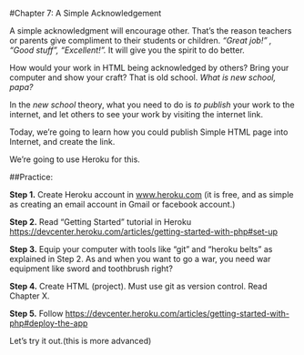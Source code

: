 #Chapter 7: A Simple Acknowledgement

A simple acknowledgment will encourage other. That’s the reason teachers or  parents give compliment to their students or children. _“Great job!” , “Good stuff”, “Excellent!”._
It will give you the spirit to do better.

How would your work in HTML being acknowledged by others? Bring your computer and show your craft? That is old school.
_What is new school, papa?_

In the _new school_ theory, what you need to do is _to publish_ your work to the internet, and let others to see your work by visiting the internet link.

Today, we’re going to learn how you could publish Simple HTML page into Internet, and create the link.

We’re going to use Heroku for this.

##Practice:

**Step 1.** Create Heroku account in www.heroku.com (it is free, and as simple as creating an email account in Gmail or facebook account.)

**Step 2.** Read “Getting Started” tutorial in Heroku 
https://devcenter.heroku.com/articles/getting-started-with-php#set-up

**Step 3.** Equip your computer with tools like “git” and “heroku belts” as explained in Step 2. As and when you want to go a war, you need war equipment like sword and toothbrush right?

**Step 4.** Create HTML (project). Must use git as version control. Read Chapter X.

**Step 5.** Follow https://devcenter.heroku.com/articles/getting-started-with-php#deploy-the-app

Let’s try it out.(this is more advanced)

